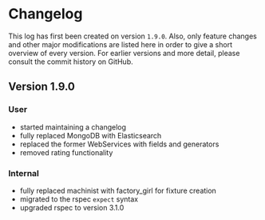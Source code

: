 # Changelog

This log has first been created on version `1.9.0`. Also, only feature changes
and other major modifications are listed here in order to give a short overview
of every version. For earlier versions and more detail, please consult the
commit history on GitHub.

## Version 1.9.0

### User

* started maintaining a changelog
* fully replaced MongoDB with Elasticsearch
* replaced the former WebServices with fields and generators
* removed rating functionality

### Internal

* fully replaced machinist with factory_girl for fixture creation
* migrated to the rspec `expect` syntax
* upgraded rspec to version 3.1.0